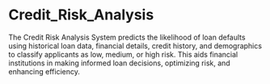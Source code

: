 # Credit_Risk_Analysis
The Credit Risk Analysis System predicts the likelihood of loan defaults using historical loan data, financial details, credit history, and demographics to classify applicants as low, medium, or high risk. This aids financial institutions in making informed loan decisions, optimizing risk, and enhancing efficiency.
